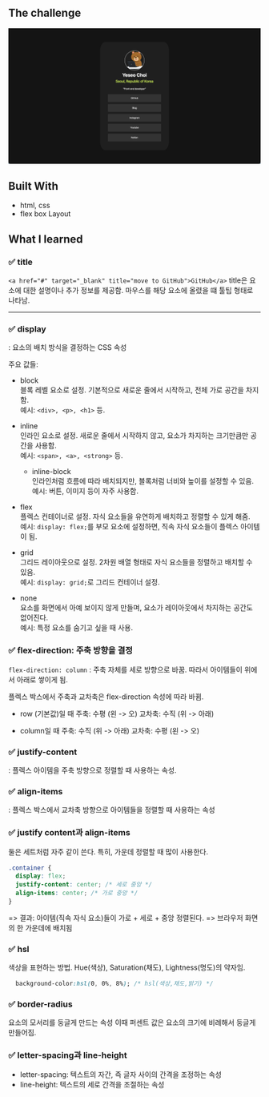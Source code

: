 ## The challenge

![](./card.png)

## Built With
- html, css
- flex box Layout

## What I learned

### ✅ title
`<a href="#" target="_blank" title="move to GitHub">GitHub</a>`
title은 요소에 대한 설명이나 추가 정보를 제공함.
마우스를 해당 요소에 올렸을 떄 툴팁 형태로 나타남.

---

### ✅ display
: 요소의 배치 방식을 결정하는 CSS 속성

주요 값들:
- block<br/>
  블록 레벨 요소로 설정.
  기본적으로 새로운 줄에서 시작하고, 전체 가로 공간을 차지함.<br/>
  예시: `<div>, <p>, <h1>` 등.

- inline<br/>
  인라인 요소로 설정.
  새로운 줄에서 시작하지 않고, 요소가 차지하는 크기만큼만 공간을 사용함.<br/>
  예시: `<span>, <a>, <strong>` 등.

  - inline-block<br/>
  인라인처럼 흐름에 따라 배치되지만, 블록처럼 너비와 높이를 설정할 수 있음.<br/>
  예시: 버튼, 이미지 등이 자주 사용함.
  
- flex<br/>
  플렉스 컨테이너로 설정.
  자식 요소들을 유연하게 배치하고 정렬할 수 있게 해줌.<br/>
  예시: `display: flex;`를 부모 요소에 설정하면, 직속 자식 요소들이 플렉스 아이템이 됨. 

- grid<br/>
  그리드 레이아웃으로 설정.
  2차원 배열 형태로 자식 요소들을 정렬하고 배치할 수 있음.<br/>
  예시: `display: grid;`로 그리드 컨테이너 설정.

- none<br/>
  요소를 화면에서 아예 보이지 않게 만들며, 요소가 레이아웃에서 차지하는 공간도 없어진다.<br/>
  예시: 특정 요소를 숨기고 싶을 때 사용.

### ✅ flex-direction: 주축 방향을 결정
`flex-direction: column` : 주축 자체를 세로 방향으로 바꿈. 따라서 아이템들이 위에서 아래로 쌓이게 됨.

플렉스 박스에서 주축과 교차축은 flex-direction 속성에 따라 바뀜.
- row (기본값)일 때
  주축: 수평 (왼 -> 오)
  교차축: 수직 (위 -> 아래)

- column일 때
  주축: 수직 (위 -> 아래)
  교차축: 수평 (왼 -> 오)

### ✅ justify-content
: 플렉스 아이템을 주축 방향으로 정렬할 때 사용하는 속성.

### ✅ align-items
: 플렉스 박스에서 교차축 방향으로 아이템들을 정렬할 때 사용하는 속성

### ✅ justify content과 align-items
둘은 세트처럼 자주 같이 쓴다.
특히, 가운데 정렬할 때 많이 사용한다.

```css
.container {
  display: flex;
  justify-content: center; /* 세로 중앙 */
  align-items: center; /* 가로 중앙 */
}
```
=> 결과: 아이템(직속 자식 요소)들이 가로 + 세로 + 중앙 정렬된다. => 브라우저 화면의 한 가운데에 배치됨

### ✅ hsl
색상을 표현하는 방법. Hue(색상), Saturation(채도), Lightness(명도)의 약자임. 
```css
  background-color:hsl(0, 0%, 8%); /* hsl(색상,채도,밝기) */
```

### ✅ border-radius
요소의 모서리를 둥글게 만드는 속성
이때 퍼센트 값은 요소의 크기에 비례해서 둥글게 만들어짐.

### ✅ letter-spacing과 line-height
- letter-spacing: 텍스트의 자간, 즉 글자 사이의 간격을 조정하는 속성
- line-height: 텍스트의 세로 간격을 조절하는 속성
